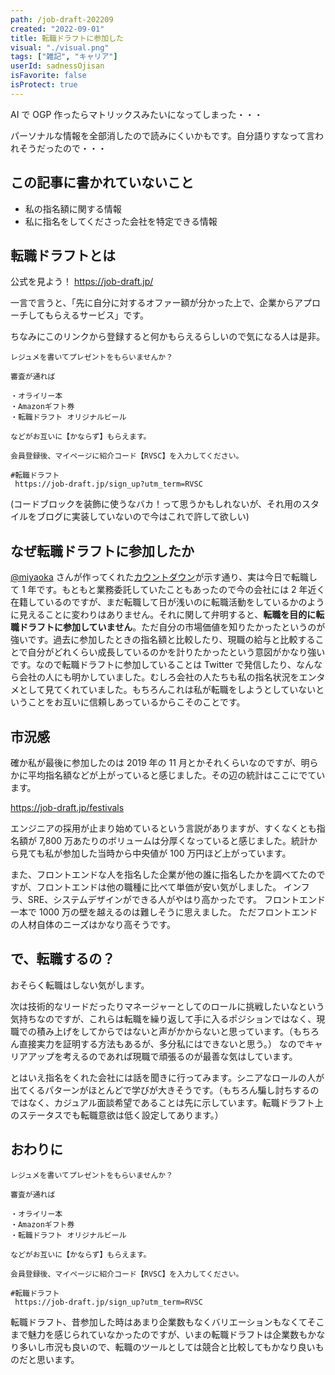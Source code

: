 ```yaml
---
path: /job-draft-202209
created: "2022-09-01"
title: 転職ドラフトに参加した
visual: "./visual.png"
tags: ["雑記", "キャリア"]
userId: sadnessOjisan
isFavorite: false
isProtect: true
---
```


AI で OGP 作ったらマトリックスみたいになってしまった・・・

パーソナルな情報を全部消したので読みにくいかもです。自分語りすなって言われそうだったので・・・

## この記事に書かれていないこと

- 私の指名額に関する情報
- 私に指名をしてくださった会社を特定できる情報

## 転職ドラフトとは

公式を見よう！ https://job-draft.jp/

一言で言うと、「先に自分に対するオファー額が分かった上で、企業からアプローチしてもらえるサービス」です。

ちなみにこのリンクから登録すると何かもらえるらしいので気になる人は是非。

```
レジュメを書いてプレゼントをもらいませんか？

審査が通れば

・オライリー本
・Amazonギフト券
・転職ドラフト オリジナルビール

などがお互いに【かならず】もらえます。

会員登録後、マイページに紹介コード【RVSC】を入力してください。

#転職ドラフト
 https://job-draft.jp/sign_up?utm_term=RVSC
```

(コードブロックを装飾に使うなバカ！って思うかもしれないが、それ用のスタイルをブログに実装していないので今はこれで許して欲しい)

## なぜ転職ドラフトに参加したか

[@miyaoka](https://twitter.com/notifications) さんが作ってくれた[カウントダウン](https://employment-ojisan.vercel.app/)が示す通り、実は今日で転職して 1 年です。もともと業務委託していたこともあったので今の会社には 2 年近く在籍しているのですが、まだ転職して日が浅いのに転職活動をしているかのように見えることに変わりはありません。それに関して弁明すると、**転職を目的に転職ドラフトに参加していません**。ただ自分の市場価値を知りたかったというのが強いです。過去に参加したときの指名額と比較したり、現職の給与と比較することで自分がどれくらい成長しているのかを計りたかったという意図がかなり強いです。なので転職ドラフトに参加していることは Twitter で発信したり、なんなら会社の人にも明かしていました。むしろ会社の人たちも私の指名状況をエンタメとして見てくれていました。もちろんこれは私が転職をしようとしていないということをお互いに信頼しあっているからこそのことです。

## 市況感

確か私が最後に参加したのは 2019 年の 11 月とかそれくらいなのですが、明らかに平均指名額などが上がっていると感じました。その辺の統計はここにでています。

<https://job-draft.jp/festivals>

エンジニアの採用が止まり始めているという言説がありますが、すくなくとも指名額が 7,800 万あたりのボリュームは分厚くなっていると感じました。統計から見ても私が参加した当時から中央値が 100 万円ほど上がっています。

また、フロントエンドな人を指名した企業が他の誰に指名したかを調べてたのですが、フロントエンドは他の職種に比べて単価が安い気がしました。
インフラ、SRE、システムデザインができる人がやはり高かったです。
フロントエンド一本で 1000 万の壁を越えるのは難しそうに思えました。
ただフロントエンドの人材自体のニーズはかなり高そうです。

## で、転職するの？

おそらく転職はしない気がします。

次は技術的なリードだったりマネージャーとしてのロールに挑戦したいなという気持ちなのですが、これらは転職を繰り返して手に入るポジションではなく、現職での積み上げをしてからではないと声がかからないと思っています。（もちろん直接実力を証明する方法もあるが、多分私にはできないと思う。）
なのでキャリアアップを考えるのであれば現職で頑張るのが最善な気はしています。

とはいえ指名をくれた会社には話を聞きに行ってみます。シニアなロールの人が出てくるパターンがほとんどで学びが大きそうです。（もちろん騙し討ちするのではなく、カジュアル面談希望であることは先に示しています。転職ドラフト上のステータスでも転職意欲は低く設定してあります。）

## おわりに

```
レジュメを書いてプレゼントをもらいませんか？

審査が通れば

・オライリー本
・Amazonギフト券
・転職ドラフト オリジナルビール

などがお互いに【かならず】もらえます。

会員登録後、マイページに紹介コード【RVSC】を入力してください。

#転職ドラフト
 https://job-draft.jp/sign_up?utm_term=RVSC
```

転職ドラフト、昔参加した時はあまり企業数もなくバリエーションもなくてそこまで魅力を感じられていなかったのですが、いまの転職ドラフトは企業数もかなり多いし市況も良いので、転職のツールとしては競合と比較してもかなり良いものだと思います。
